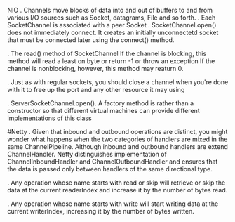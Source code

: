 NIO
. Channels move blocks of data into and out of buffers to and from various I/O sources such as Socket, datagrams, File and so forth.
. Each SocketChannel is associated with a peer Socket
. SocketChannel.open() does not immediately connect. It creates an initially unconnectetd socket that must be connected later using the connect() method.

. The read() method of SocketChannel
If the channel is blocking, this method will read a least on byte or return -1 or throw an exception
If the channel is nonblocking, however, this method may reaturn 0.

. Just as with regular sockets, you should close a channel when you're done with it to free up the port and any other resource it may using

. ServerSocketChannel.open(). A factory method is rather than a constructor so that different virtual machines can provide different implementations of this class

#Netty
. Given that inbound and outbound operations are distinct, you might wonder what happens when the two categories of handlers are mixed in the same ChannelPipeline.
Although inbound and outbound handlers are extend ChannelHandler. Netty distinguishes implementation of ChannelInboundHandler and ChannelOutboundHandler
and ensures that the data is passed only between handlers of the same directional type.

. Any operation whose name starts with read or skip will retrieve or skip the data at the current readerIndex
and increase it by the number of bytes read.

. Any operation whose name starts with write will start writing data at the current writerIndex,
increasing it by the number of bytes written. 
